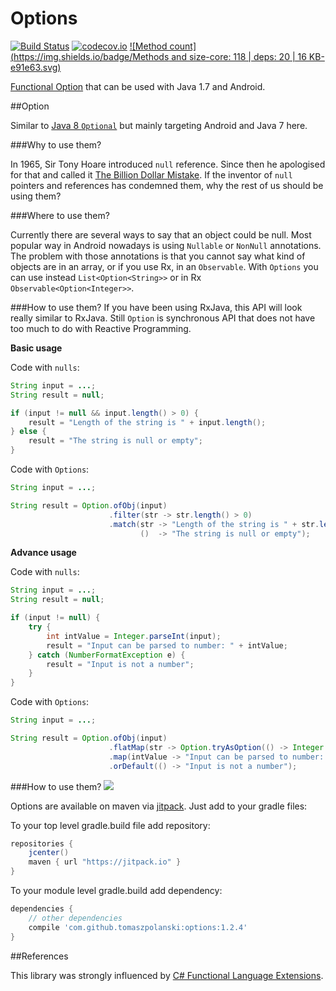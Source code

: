 
# Options 
[![Build Status](https://travis-ci.org/tomaszpolanski/Options.svg?branch=master)](https://travis-ci.org/tomaszpolanski/Options)
[![codecov.io](http://codecov.io/github/tomaszpolanski/Options/coverage.svg?branch=master)](http://codecov.io/github/tomaszpolanski/Options?branch=master)
[![Method count](https://img.shields.io/badge/Methods and size-core: 118 | deps: 20 | 16 KB-e91e63.svg)](http://www.methodscount.com/?lib=com.github.tomaszpolanski%3Aoptions%3A1.2.0)

[Functional Option](https://en.wikipedia.org/wiki/Option_type) that can be used with Java 1.7 and Android.

##Option

Similar to [Java 8 ``Optional``](http://www.oracle.com/technetwork/articles/java/java8-optional-2175753.html) but mainly targeting Android and Java 7 here. 

###Why to use them?

In 1965,  Sir Tony Hoare introduced ``null`` reference.  Since then he apologised for that and called it [The Billion Dollar Mistake](https://www.infoq.com/presentations/Null-References-The-Billion-Dollar-Mistake-Tony-Hoare). 
If the inventor of ``null`` pointers and references has condemned them, why the rest of us should be using them?


###Where to use them?

Currently there are several ways to say that an object could be null. Most popular way in Android nowadays is using ``Nullable`` or ``NonNull`` annotations. 
The problem with those annotations is that you cannot say what kind of objects are in an array, or if you use Rx, in an ``Observable``.
With ``Options`` you can use instead ```List<Option<String>>``` or in Rx ```Observable<Option<Integer>>```.

###How to use them?
If you have been using RxJava, this API will look really similar to RxJava.
Still ``Option`` is synchronous API that does not have too much to do with Reactive Programming.

**Basic usage**

Code with ``nulls``:

``` Java
String input = ...;
String result = null;

if (input != null && input.length() > 0) {
    result = "Length of the string is " + input.length();
} else {
    result = "The string is null or empty";
}
```

Code with ``Options``:

``` Java
String input = ...;

String result = Option.ofObj(input)
                      .filter(str -> str.length() > 0)
                      .match(str -> "Length of the string is " + str.length(),
                             ()  -> "The string is null or empty");
```

**Advance usage**

Code with ``nulls``:

```Java
String input = ...;
String result = null;

if (input != null) {
    try {
        int intValue = Integer.parseInt(input);
        result = "Input can be parsed to number: " + intValue;
    } catch (NumberFormatException e) {
        result = "Input is not a number";
    }
}
```

Code with ``Options``:

``` Java
String input = ...;

String result = Option.ofObj(input)
                      .flatMap(str -> Option.tryAsOption(() -> Integer.parseInt(str)))
                      .map(intValue -> "Input can be parsed to number: " + intValue)
                      .orDefault(() -> "Input is not a number");
```

###How to use them?
[![](https://jitpack.io/v/tomaszpolanski/options.svg)](https://jitpack.io/#tomaszpolanski/options)

Options are available on maven via [jitpack](https://jitpack.io/#tomaszpolanski/options/). Just add to your gradle files:

To your top level gradle.build file add repository:
``` Groovy
repositories { 
    jcenter()
    maven { url "https://jitpack.io" }
}
```

To your module level gradle.build add dependency: 
``` Groovy
dependencies {
    // other dependencies
    compile 'com.github.tomaszpolanski:options:1.2.4'
}
```

##References

This library was strongly influenced by [C# Functional Language Extensions](https://github.com/louthy/language-ext).
